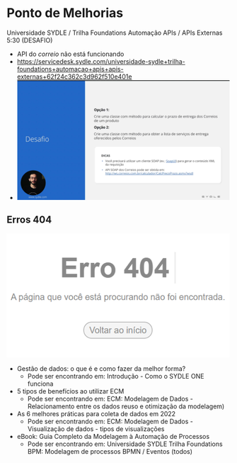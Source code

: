 # Ponto de Melhorias
Universidade SYDLE / Trilha Foundations Automação APIs / APIs Externas 
5:30 (DESAFIO) 
- API do _correio_ não está funcionando 
- https://servicedesk.sydle.com/universidade-sydle+trilha-foundations+automacao+apis+apis-externas+62f24c362c3d962f510e401e
- ![Alt text](<img/Pasted image 20240216140009.png>)

## Erros 404
![Alt text](<img/Pasted image 20240221215649.png>)
- Gestão de dados: o que é e como fazer da melhor forma?
	- Pode ser encontrando em: Introdução - Como o SYDLE ONE funciona
- 5 tipos de benefícios ao utilizar ECM 
	- Pode ser encontrando em: ECM: Modelagem de Dados - Relacionamento entre os dados reuso e otimização da modelagem)
- As 6 melhores práticas para coleta de dados em 2022 
	- Pode ser encontrando em: ECM: Modelagem de Dados - Visualização de dados - tipos de visualizações
-  eBook: Guia Completo da Modelagem à Automação de Processos
	- Pode ser encontrando em: Universidade SYDLE Trilha Foundations BPM: Modelagem de processos BPMN / Eventos (todos)
